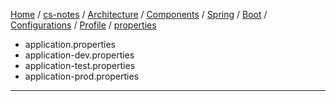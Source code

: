 [Home](https://mengxianbin.github.io) /
[cs-notes](https://mengxianbin.github.io/cs-notes/site) /
[Architecture](https://mengxianbin.github.io/cs-notes/site/Architecture) /
[Components](https://mengxianbin.github.io/cs-notes/site/Architecture/Components) /
[Spring](https://mengxianbin.github.io/cs-notes/site/Architecture/Components/Spring) /
[Boot](https://mengxianbin.github.io/cs-notes/site/Architecture/Components/Spring/Boot) /
[Configurations](https://mengxianbin.github.io/cs-notes/site/Architecture/Components/Spring/Boot/Configurations) /
[Profile](https://mengxianbin.github.io/cs-notes/site/Architecture/Components/Spring/Boot/Configurations/Profile) /
[properties](https://mengxianbin.github.io/cs-notes/site/Architecture/Components/Spring/Boot/Configurations/Profile/properties)

* application.properties
* application-dev.properties
* application-test.properties
* application-prod.properties

---
